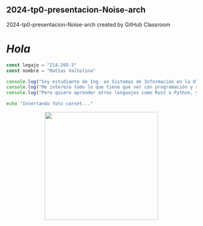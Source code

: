 ## 2024-tp0-presentacion-Noise-arch
2024-tp0-presentacion-Noise-arch created by GitHub Classroom

# *Hola*
```js
const legajo = "214.205-3"
const nombre = "Matías Valtolina"

console.log("Soy estudiante de Ing. en Sistemas de Información en la UTN. Trabajo como Desarrollador de Software para un ecommerce que hice de cero.")
console.log("Me interesa todo lo que tiene que ver con programación y sistemas, mi lenguaje principal es TypeScript y lo uso para aplicaciones web o API.")
console.log("Pero quiero aprender otros lenguajes como Rust o Python, y adentrarme en otras áreas del desarrollo de software.")
```
```bash
echo "Insertando foto carnet..."
```
<p align="center">
  <img src="https://i.imgur.com/50jzjoE.jpeg" width="300" height="286" />
</p>

